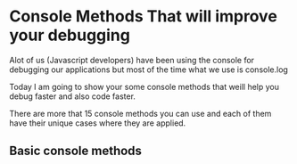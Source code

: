 # Console Methods That will improve your debugging
Alot of us (Javascript developers) have been using the console for debugging our applications 
but most of the time what we use is console.log

Today I am going to show your some console methods that weill help you debug faster and also 
code faster. 

There are more that 15 console methods you can use and each of them have their unique cases where
they are applied.

## Basic console methods

